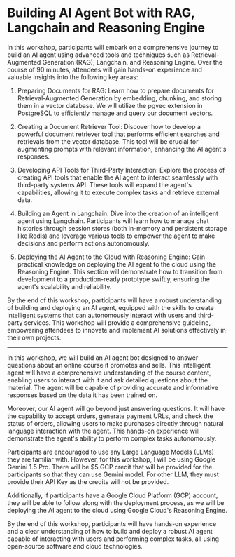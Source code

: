 # Building AI Agent Bot with RAG, Langchain and Reasoning Engine

In this workshop, participants will embark on a comprehensive journey to build an AI agent using advanced tools and techniques such as Retrieval-Augmented Generation (RAG), Langchain, and Reasoning Engine. Over the course of 90 minutes, attendees will gain hands-on experience and valuable insights into the following key areas:

1. Preparing Documents for RAG: Learn how to prepare documents for Retrieval-Augmented Generation by embedding, chunking, and storing them in a vector database. We will utilize the pgvec extension in PostgreSQL to efficiently manage and query our document vectors.

1. Creating a Document Retriever Tool: Discover how to develop a powerful document retriever tool that performs efficient searches and retrievals from the vector database. This tool will be crucial for augmenting prompts with relevant information, enhancing the AI agent's responses.

1. Developing API Tools for Third-Party Interaction: Explore the process of creating API tools that enable the AI agent to interact seamlessly with third-party systems API. These tools will expand the agent's capabilities, allowing it to execute complex tasks and retrieve external data.

1. Building an Agent in Langchain: Dive into the creation of an intelligent agent using Langchain. Participants will learn how to manage chat histories through session stores (both in-memory and persistent storage like Redis) and leverage various tools to empower the agent to make decisions and perform actions autonomously.

1. Deploying the AI Agent to the Cloud with Reasoning Engine: Gain practical knowledge on deploying the AI agent to the cloud using the Reasoning Engine. This section will demonstrate how to transition from development to a production-ready prototype swiftly, ensuring the agent's scalability and reliability.

By the end of this workshop, participants will have a robust understanding of building and deploying an AI agent, equipped with the skills to create intelligent systems that can autonomously interact with users and third-party services. This workshop will provide a comprehensive guideline, empowering attendees to innovate and implement AI solutions effectively in their own projects.

---

In this workshop, we will build an AI agent bot designed to answer questions about an online course it promotes and sells. This intelligent agent will have a comprehensive understanding of the course content, enabling users to interact with it and ask detailed questions about the material. The agent will be capable of providing accurate and informative responses based on the data it has been trained on.

Moreover, our AI agent will go beyond just answering questions. It will have the capability to accept orders, generate payment URLs, and check the status of orders, allowing users to make purchases directly through natural language interaction with the agent. This hands-on experience will demonstrate the agent's ability to perform complex tasks autonomously.

Participants are encouraged to use any Large Language Models (LLMs) they are familiar with. However, for this workshop, I will be using Google Gemini 1.5 Pro. There will be $5 GCP credit that will be provided for the participants so that they can use Gemini model. For other LLM, they must provide their API Key as the credits will not be provided.

Additionally, if participants have a Google Cloud Platform (GCP) account, they will be able to follow along with the deployment process, as we will be deploying the AI agent to the cloud using Google Cloud's Reasoning Engine.

By the end of this workshop, participants will have hands-on experience and a clear understanding of how to build and deploy a robust AI agent capable of interacting with users and performing complex tasks, all using open-source software and cloud technologies.

